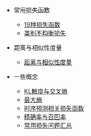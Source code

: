 
- 常用损失函数
    - [19种损失函数](https://mp.weixin.qq.com/s/1h4T5yzQqaiHosWWklCY2A)
    - [类别不均衡损失](https://mp.weixin.qq.com/s/lYmgf1RoX8N4rbP_f-Ftsw)

- 距离与相似性度量
    - [距离与相似性度量](https://mp.weixin.qq.com/s/T3LSNYjAdlQR2cKhMjHLRA)

- 一些概念
    - [KL散度与交叉熵](https://mp.weixin.qq.com/s/-l1LhWZhfuN5JQjOAG_rew)
    - [最大熵](https://mp.weixin.qq.com/s/Z37XHuQ-WARw-omKZt9U9Q)
    - [时序预测相关损失函数](https://mp.weixin.qq.com/s/6Vy19Jh_vKrFyr0_-5XlfA)
    - [精确率与召回率](https://mp.weixin.qq.com/s/1sr49jNbOCwc8OYvdmpljA)
    - [常用损失问题汇总](https://mp.weixin.qq.com/s/Z-PD3saq3eHL4nJiVjGaRg)
